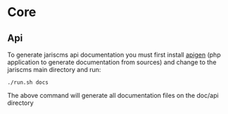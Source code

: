 # Core

## Api

To generate jariscms api documentation you must first install
[apigen](http://www.apigen.org/) (php application to generate
documentation from sources) and change to the jariscms main directory
and run:

```
./run.sh docs
```

The above command will generate all documentation files on the
doc/api directory
